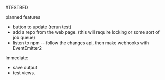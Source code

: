#TESTBED

planned features

  * button to update (rerun test)
  * add a repo from the web page. (this will require locking or some sort of job queue)
  * listen to npm -- follow the changes api, then make webhooks with EventEmitter2


Immediate:
  
  *  save output
  *  test views.  
  